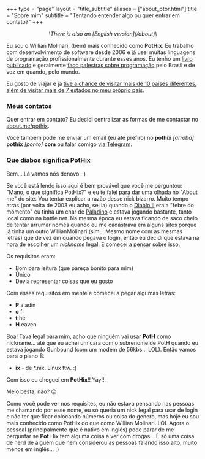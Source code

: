 +++
type = "page"
layout = "title_subtitle"
aliases = ["about_ptbr.html"]
title = "Sobre mim"
subtitle = "Tentando entender algo ou quer entrar em contato?"
+++

<center><i>\<pt-BR\>There is also an [English version](/about)\</pt-BR\></i></center>

Eu sou o Willian Molinari, (bem) mais conhecido como **PotHix**. Eu
trabalho com desenvolvimento de software desde 2006 e já usei muitas
linguagens de programação profissionalmente durante esses anos. Eu
tenho um [livro publicado](/writing/) e
geralmente [faço palestras sobre programação](/speaking) pelo Brasil e
de vez em quando, pelo mundo.

Eu gosto de viajar e já [tive a chance de visitar mais de 10 países diferentes,
além de visitar mais de 7 estados no meu próprio país](/places).

### Meus contatos

Quer entrar em contato? Eu decidi centralizar as formas de me contactar no [about.me/pothix](https://about.me/pothix).

Você também pode me enviar um email (eu até prefiro) no **pothix** _[arroba]_
**pothix** _[ponto]_ **com** ou falar comigo [via Telegram](https://t.me/pothix).

### Que diabos significa PotHix

Bem... Lá vamos nós denovo. :)

Se você está lendo isso aqui é bem provável que você me perguntou:
"Mano, o que significa PotHix?" e eu te falei para dar uma olhada no
"About me" do site. Vou tentar explicar a razão desse nick bizarro.
Muito tempo atrás (por volta de 2003 eu acho, sei la) quando
o [Diablo II](http://us.blizzard.com/en-us/games/d2/") era a "febre do
momento" eu tinha um char de <a
href="http://diablo.gamepedia.com/Paladin_(Diablo_II)">Paladino</a> e
estava jogando bastante, tanto local como na battle.net. Na mesma
época eu estava ficando de saco cheio de tentar arrumar nomes quando
eu me cadastrava em alguns sites porque já tinha um outro
WillianMolinari (sim... Mesmo nome com as mesmas letras) que de vez em
quando pegava o login, então eu decidi que estava na hora de escolher
um _nickname_ legal. E comecei a pensar sobre isso.

Os requisitos eram:

+ Bom para leitura (que pareça bonito para mim)
+ Único
+ Devia representar coisas que eu gosto

Com esses requisitos em mente e comecei a pegar algumas letras:

+ **P** aladin
+ **o** f
+ **t** he
+ **H** eaven

Boa! Tava legal para mim, acho que ninguém vai usar **PotH** como
nickname... até que eu achei um cara com o subrenome de PotH quando eu
estava jogando Gunbound (com um modem de 56kbs... LOL). Então vamos
para o plano B:

+ **ix** - de \*.nix. Linux ftw. :)

Com isso eu cheguei em **PotHix**!! Yay!!

Meio besta, não? 😐

Como você pode ver nos requisites, eu não estava pensando nas pessoas
me chamando por esse nome, eu só queria um nick legal para usar de
login e não ter que ficar colocando números ou coisa do genero, mas
hoje eu sou mais conhecido como PotHix do que como Willian
Molinari. LOL Agora o pessoal (principalmente que é nativo em inglês)
pode parar de me perguntar se **Pot** Hix tem alguma coisa a ver com
drogas... É só uma coisa de nerd de alguém que nem considerou as
pessoas falando isso alto, muito menos em inglês... ;)
